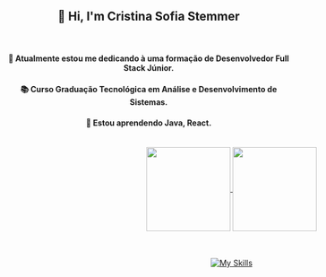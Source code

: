 <div> <div align="center">
  
## 🌟 Hi, I'm Cristina Sofia Stemmer 

<br>

#### 🔭 Atualmente estou me dedicando à uma formação de Desenvolvedor Full Stack Júnior.

#### 📚 Curso Graduação Tecnológica em Análise e Desenvolvimento de Sistemas.

#### 🌱 Estou aprendendo Java, React.

</div> <br>

<div style="width:800px; margin:0 auto;"> <div align="center">
    <a href="https://github.com/cristinasstemmer/convoychat">
      <img height=150 align="center" src="https://github-readme-stats.vercel.app/api/top-langs?username=cristinasstemmer&layout=compact&langs_count=8&card_width=320&theme=tokyonight" />
  </a>
 <a href="https://github.com/cristinasstemmer/github-readme-stats">
      <img height=150 align="center" src="https://github-readme-stats.vercel.app/api?username=cristinasstemmer&theme=tokyonight&rank_icon=github&show_icons=true" />
  </a>
  
<br> <br> [![My Skills](https://skillicons.dev/icons?i=java,js,ts,nodejs,html,css&perline=10)](https://skillicons.dev) 

</div>
